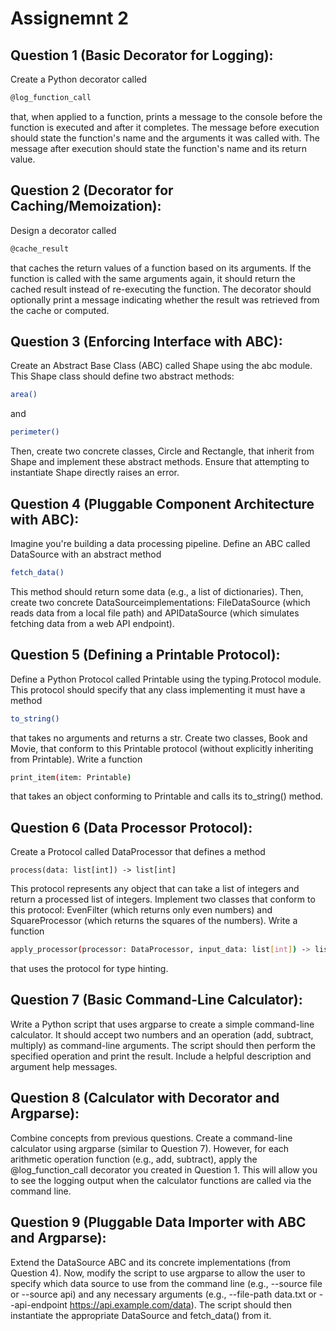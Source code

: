 # Assignemnt 2

## Question 1 (Basic Decorator for Logging):
Create a Python decorator called
```bash
@log_function_call
```
that, when applied to a function,
prints a message to the console before the function is executed and after it completes. The
message before execution should state the function's name and the arguments it was called
with. The message after execution should state the function's name and its return value.


## Question 2 (Decorator for Caching/Memoization):
Design a decorator called 
```bash
@cache_result
```
that caches the return values of a function
based on its arguments. If the function is called with the same arguments again, it should
return the cached result instead of re-executing the function. The decorator should optionally
print a message indicating whether the result was retrieved from the cache or computed.


## Question 3 (Enforcing Interface with ABC):
Create an Abstract Base Class (ABC) called Shape using the abc module. This Shape
class should define two abstract methods:
```bash
area()
```
and
```bash
perimeter()
```
Then, create two
concrete classes, Circle and Rectangle, that inherit from Shape and implement these
abstract methods. Ensure that attempting to instantiate Shape directly raises an error.


## Question 4 (Pluggable Component Architecture with ABC):
Imagine you're building a data processing pipeline. Define an ABC called DataSource with
an abstract method
```bash
fetch_data()
```
This method should return some data (e.g., a list of
dictionaries). Then, create two concrete DataSourceimplementations: FileDataSource
(which reads data from a local file path) and APIDataSource (which simulates fetching
data from a web API endpoint).


## Question 5 (Defining a Printable Protocol):
Define a Python Protocol called Printable using the typing.Protocol module. This
protocol should specify that any class implementing it must have a method 
```bash
to_string()
```
that takes no arguments and returns a str. Create two classes, Book and Movie, that
conform to this Printable protocol (without explicitly inheriting from Printable). Write a
function
```bash
print_item(item: Printable)
```
that takes an object conforming to Printable
and calls its to_string() method.


## Question 6 (Data Processor Protocol):
Create a Protocol called DataProcessor that defines a method
```baah
process(data: list[int]) -> list[int]
```
This protocol represents any object that can take a list of
integers and return a processed list of integers. Implement two classes that conform to this
protocol: EvenFilter (which returns only even numbers) and SquareProcessor (which
returns the squares of the numbers). Write a function
```bash
apply_processor(processor: DataProcessor, input_data: list[int]) -> list[int]
```
that uses the protocol
for type hinting.


## Question 7 (Basic Command-Line Calculator):
Write a Python script that uses argparse to create a simple command-line calculator. It
should accept two numbers and an operation (add, subtract, multiply) as command-line
arguments. The script should then perform the specified operation and print the result.
Include a helpful description and argument help messages.


## Question 8 (Calculator with Decorator and Argparse):
Combine concepts from previous questions. Create a command-line calculator using
argparse (similar to Question 7). However, for each arithmetic operation function (e.g.,
add, subtract), apply the @log_function_call decorator you created in Question 1.
This will allow you to see the logging output when the calculator functions are called via the
command line.


## Question 9 (Pluggable Data Importer with ABC and Argparse):
Extend the DataSource ABC and its concrete implementations (from Question 4). Now,
modify the script to use argparse to allow the user to specify which data source to use from
the command line (e.g., --source file or --source api) and any necessary
arguments (e.g., --file-path data.txt or --api-endpoint
https://api.example.com/data). The script should then instantiate the appropriate
DataSource and fetch_data() from it.